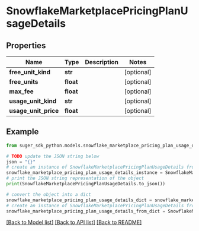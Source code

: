 # SnowflakeMarketplacePricingPlanUsageDetails


## Properties

Name | Type | Description | Notes
------------ | ------------- | ------------- | -------------
**free_unit_kind** | **str** |  | [optional] 
**free_units** | **float** |  | [optional] 
**max_fee** | **float** |  | [optional] 
**usage_unit_kind** | **str** |  | [optional] 
**usage_unit_price** | **float** |  | [optional] 

## Example

```python
from suger_sdk_python.models.snowflake_marketplace_pricing_plan_usage_details import SnowflakeMarketplacePricingPlanUsageDetails

# TODO update the JSON string below
json = "{}"
# create an instance of SnowflakeMarketplacePricingPlanUsageDetails from a JSON string
snowflake_marketplace_pricing_plan_usage_details_instance = SnowflakeMarketplacePricingPlanUsageDetails.from_json(json)
# print the JSON string representation of the object
print(SnowflakeMarketplacePricingPlanUsageDetails.to_json())

# convert the object into a dict
snowflake_marketplace_pricing_plan_usage_details_dict = snowflake_marketplace_pricing_plan_usage_details_instance.to_dict()
# create an instance of SnowflakeMarketplacePricingPlanUsageDetails from a dict
snowflake_marketplace_pricing_plan_usage_details_from_dict = SnowflakeMarketplacePricingPlanUsageDetails.from_dict(snowflake_marketplace_pricing_plan_usage_details_dict)
```
[[Back to Model list]](../README.md#documentation-for-models) [[Back to API list]](../README.md#documentation-for-api-endpoints) [[Back to README]](../README.md)


